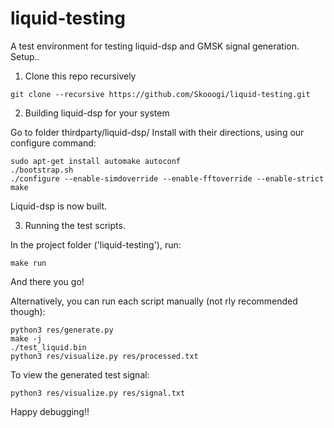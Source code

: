 

liquid-testing
==========
A test environment for testing liquid-dsp and GMSK signal generation. Setup..

1. Clone this repo recursively
````
git clone --recursive https://github.com/Skooogi/liquid-testing.git
````


2. Building liquid-dsp for your system

Go to folder thirdparty/liquid-dsp/
Install with their directions, using our configure command:
````
sudo apt-get install automake autoconf
./bootstrap.sh
./configure --enable-simdoverride --enable-fftoverride --enable-strict
make
````
Liquid-dsp is now built. 

3. Running the test scripts.

In the project folder ('liquid-testing'), run:
````
make run
````
And there you go!

Alternatively, you can run each script manually (not rly recommended though):
````
python3 res/generate.py
make -j 
./test_liquid.bin
python3 res/visualize.py res/processed.txt
````
To view the generated test signal:
````
python3 res/visualize.py res/signal.txt
````
Happy debugging!!
